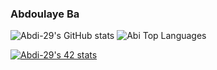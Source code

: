 ### Abdoulaye Ba
![Abdi-29's GitHub stats](https://github-readme-stats.vercel.app/api?username=Abdi-29&show_icons=true&theme=radical)
![Abi Top Languages](https://github-readme-stats.vercel.app/api/top-langs/?username=Abdi-29&layout=compact&theme=radical)

[![Abdi-29's 42 stats](https://badge42.vercel.app/api/v2/cl57wpef6000609l7lhotpicy/stats?cursusId=21&coalitionId=59)](https://github.com/JaeSeoKim/badge42)
